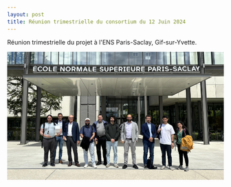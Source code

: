 ```yaml
---
layout: post
title: Réunion trimestrielle du consortium du 12 Juin 2024
---
```



Réunion trimestrielle du projet à l'ENS Paris-Saclay, Gif-sur-Yvette. 


<div class="image-row">
    <a href="/public/ens.jpg" target="_blank">
        <img src="/public/ens.jpg" alt="Cliquez pour voir la photo">
    </a>
</div>


